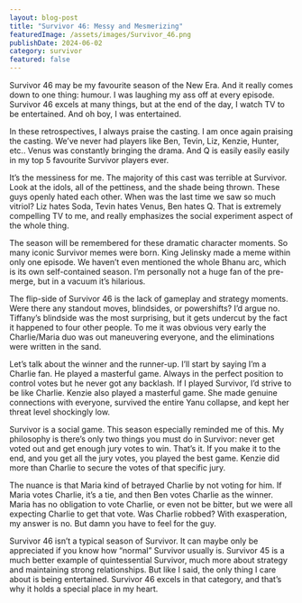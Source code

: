 ```yaml
---
layout: blog-post
title: "Survivor 46: Messy and Mesmerizing"
featuredImage: /assets/images/Survivor_46.png
publishDate: 2024-06-02
category: survivor
featured: false
---
```


Survivor 46 may be my favourite season of the New Era. And it really comes down to one thing: humour. I was laughing my ass off at every episode. Survivor 46 excels at many things, but at the end of the day, I watch TV to be entertained. And oh boy, I was entertained.

In these retrospectives, I always praise the casting. I am once again praising the casting. We’ve never had players like Ben, Tevin, Liz, Kenzie, Hunter, etc.. Venus was constantly bringing the drama. And Q is easily easily easily in my top 5 favourite Survivor players ever.

It’s the messiness for me. The majority of this cast was terrible at Survivor. Look at the idols, all of the pettiness, and the shade being thrown. These guys openly hated each other. When was the last time we saw so much vitriol? Liz hates Soda, Tevin hates Venus, Ben hates Q. That is extremely compelling TV to me, and really emphasizes the social experiment aspect of the whole thing.

The season will be remembered for these dramatic character moments. So many iconic Survivor memes were born. King Jelinsky made a meme within only one episode. We haven’t even mentioned the whole Bhanu arc, which is its own self-contained season. I’m personally not a huge fan of the pre-merge, but in a vacuum it’s hilarious.

The flip-side of Survivor 46 is the lack of gameplay and strategy moments. Were there any standout moves, blindsides, or powershifts? I’d argue no. Tiffany’s blindside was the most surprising, but it gets undercut by the fact it happened to four other people. To me it was obvious very early the Charlie/Maria duo was out maneuvering everyone, and the eliminations were written in the sand.

Let’s talk about the winner and the runner-up. I’ll start by saying I’m a Charlie fan. He played a masterful game. Always in the perfect position to control votes but he never got any backlash. If I played Survivor, I’d strive to be like Charlie. Kenzie also played a masterful game. She made genuine connections with everyone, survived the entire Yanu collapse, and kept her threat level shockingly low.

Survivor is a social game. This season especially reminded me of this. My philosophy is there’s only two things you must do in Survivor: never get voted out and get enough jury votes to win. That’s it. If you make it to the end, and you get all the jury votes, you played the best game. Kenzie did more than Charlie to secure the votes of that specific jury.

The nuance is that Maria kind of betrayed Charlie by not voting for him. If Maria votes Charlie, it’s a tie, and then Ben votes Charlie as the winner. Maria has no obligation to vote Charlie, or even not be bitter, but we were all expecting Charlie to get that vote. Was Charlie robbed? With exasperation, my answer is no. But damn you have to feel for the guy.

Survivor 46 isn’t a typical season of Survivor. It can maybe only be appreciated if you know how “normal” Survivor usually is. Survivor 45 is a much better example of quintessential Survivor, much more about strategy and maintaining strong relationships. But like I said, the only thing I care about is being entertained. Survivor 46 excels in that category, and that’s why it holds a special place in my heart.
